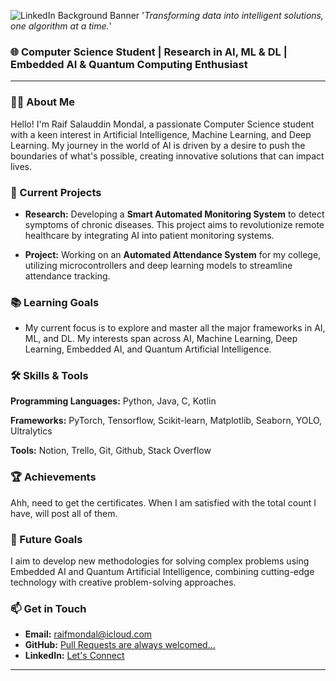 ![LinkedIn Background Banner](https://i.imgur.com/aquDQOf.png)
'*Transforming data into intelligent solutions, one algorithm at a time.*'

### 🌐 Computer Science Student | Research in AI, ML & DL | Embedded AI & Quantum Computing Enthusiast
---

### 👨‍💻 About Me

Hello! I'm Raif Salauddin Mondal, a passionate Computer Science student with a keen interest in Artificial Intelligence, Machine Learning, and Deep Learning. My journey in the world of AI is driven by a desire to push the boundaries of what's possible, creating innovative solutions that can impact lives.

### 🔭 Current Projects

- **Research:** Developing a **Smart Automated Monitoring System** to detect symptoms of chronic diseases. This project aims to revolutionize remote healthcare by integrating AI into patient monitoring systems.
  
- **Project:** Working on an **Automated Attendance System** for my college, utilizing microcontrollers and deep learning models to streamline attendance tracking.

### 📚 Learning Goals

- My current focus is to explore and master all the major frameworks in AI, ML, and DL. My interests span across AI, Machine Learning, Deep Learning, Embedded AI, and Quantum Artificial Intelligence.

### 🛠️ Skills & Tools

**Programming Languages:** Python, Java, C, Kotlin

**Frameworks:** PyTorch, Tensorflow, Scikit-learn, Matplotlib, Seaborn, YOLO, Ultralytics

**Tools:** Notion, Trello, Git, Github, Stack Overflow

### 🏆 Achievements
Ahh, need to get the certificates. When I am satisfied with the total count I have, will post all of them.

<!-- Add your achievements here -->

### 🌱 Future Goals

I aim to develop new methodologies for solving complex problems using Embedded AI and Quantum Artificial Intelligence, combining cutting-edge technology with creative problem-solving approaches.

### 📫 Get in Touch

- **Email:** [raifmondal@icloud.com](mailto:raifmondal@icloud.com)
- **GitHub:** [Pull Requests are always welcomed...](https://github.com/myselfRaifMondal)
- **LinkedIn:** [Let's Connect](https://www.linkedin.com/in/raifmondal/)

---
